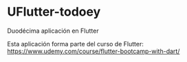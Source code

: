 # UFlutter-todoey
Duodécima aplicación en Flutter

Esta aplicación forma parte del curso de Flutter: https://www.udemy.com/course/flutter-bootcamp-with-dart/